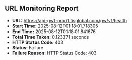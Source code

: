 ## URL Monitoring Report

- **URL:** https://api-gw1-prod1.fisglobal.com/gw/v1/health
- **Start Time:** 2025-08-12T01:18:01.718305
- **End Time:** 2025-08-12T01:18:01.841676
- **Total Time Taken:** 0.123371 seconds
- **HTTP Status Code:** 403
- **Status:** Failure
- **Failure Reason:** HTTP Status Code: 403
